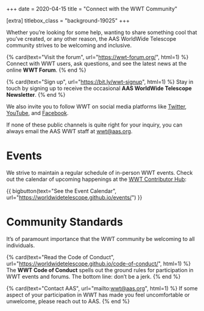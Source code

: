 +++
date = 2020-04-15
title = "Connect with the WWT Community"

[extra]
titlebox_class = "background-19025"
+++

Whether you’re looking for some help, wanting to share something cool that
you’ve created, or any other reason, the AAS WorldWide Telescope community
strives to be welcoming and inclusive.

<section class="flex-cards">

{% card(text="Visit the forum", url="https://wwt-forum.org/", html=1) %}
Connect with WWT users, ask questions, and see the latest news at the online
<b>WWT Forum</b>.
{% end %}

{% card(text="Sign up", url="https://bit.ly/wwt-signup", html=1) %}
Stay in touch by signing up to receive the occasional <b>AAS WorldWide Telescope
Newsletter</b>.
{% end %}

</section>

We also invite you to follow WWT on social media platforms like [Twitter],
[YouTube], and [Facebook].

[Twitter]: https://twitter.com/wwtelescope
[YouTube]: https://www.youtube.com/c/AASWorldWideTelescope
[Facebook]: https://facebook.com/wwtelescope

If none of these public channels is quite right for your inquiry, you can
always email the AAS WWT staff at <wwt@aas.org>.


# Events

We strive to maintain a regular schedule of in-person WWT events. Check out
the calendar of upcoming happenings at the [WWT Contributor Hub][events]:

{{ bigbutton(text="See the Event Calendar", url="https://worldwidetelescope.github.io/events/") }}

[events]: https://worldwidetelescope.github.io/events/


# Community Standards

It’s of paramount importance that the WWT community be welcoming to all
individuals.

<section class="flex-cards">

{% card(text="Read the Code of Conduct", url="https://worldwidetelescope.github.io/code-of-conduct/", html=1) %}
The <b>WWT Code of Conduct</b> spells out the ground rules for participation
in WWT events and forums. The bottom line: don’t be a jerk.
{% end %}

{% card(text="Contact AAS", url="mailto:wwt@aas.org", html=1) %}
If some aspect of your participation in WWT has made you feel uncomfortable or
unwelcome, please reach out to AAS.
{% end %}

</section>
